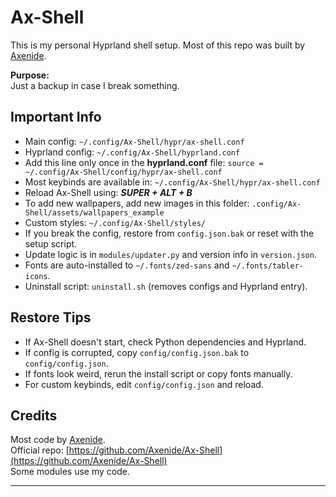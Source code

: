 # Ax-Shell

This is my personal Hyprland shell setup. Most of this repo was built by [Axenide](https://github.com/axenide).

**Purpose:**  
Just a backup in case I break something.  

## Important Info

- Main config: `~/.config/Ax-Shell/hypr/ax-shell.conf`
- Hyprland config: `~/.config/Ax-Shell/hyprland.conf`
- Add this line only once in the **hyprland.conf** file: `source = ~/.config/Ax-Shell/config/hypr/ax-shell.conf`
- Most keybinds are available in: `~/.config/Ax-Shell/hypr/ax-shell.conf`
- Reload Ax-Shell using: ***SUPER + ALT + B***
- To add new wallpapers, add new images in this folder: `.config/Ax-Shell/assets/wallpapers_example`
- Custom styles: `~/.config/Ax-Shell/styles/`
- If you break the config, restore from `config.json.bak` or reset with the setup script.
- Update logic is in `modules/updater.py` and version info in `version.json`.
- Fonts are auto-installed to `~/.fonts/zed-sans` and `~/.fonts/tabler-icons`.
- Uninstall script: `uninstall.sh` (removes configs and Hyprland entry).

## Restore Tips

- If Ax-Shell doesn't start, check Python dependencies and Hyprland.
- If config is corrupted, copy `config/config.json.bak` to `config/config.json`.
- If fonts look weird, rerun the install script or copy fonts manually.
- For custom keybinds, edit `config/config.json` and reload.

## Credits

Most code by [Axenide](https://github.com/axenide).  
Official repo: [https://github.com/Axenide/Ax-Shell](https://github.com/Axenide/Ax-Shell)  
Some modules use my code.

---